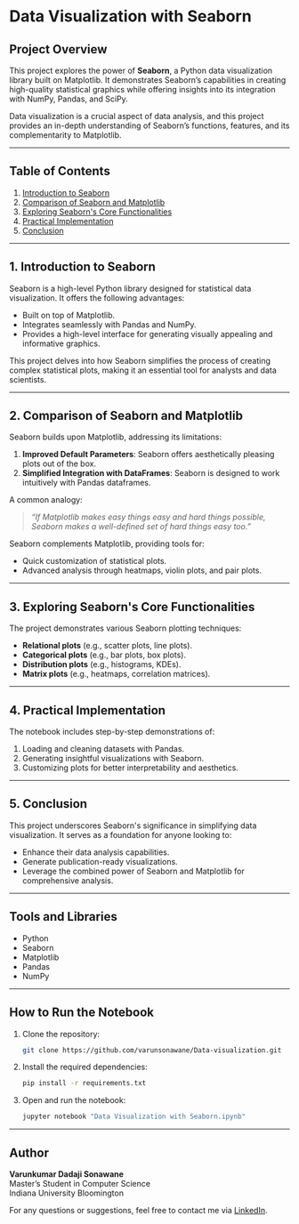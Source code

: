 # Data Visualization with Seaborn

## Project Overview

This project explores the power of **Seaborn**, a Python data visualization library built on Matplotlib. It demonstrates Seaborn’s capabilities in creating high-quality statistical graphics while offering insights into its integration with NumPy, Pandas, and SciPy. 

Data visualization is a crucial aspect of data analysis, and this project provides an in-depth understanding of Seaborn’s functions, features, and its complementarity to Matplotlib.

---

## Table of Contents
1. [Introduction to Seaborn](#1-introduction-to-seaborn)
2. [Comparison of Seaborn and Matplotlib](#2-comparison-of-seaborn-and-matplotlib)
3. [Exploring Seaborn's Core Functionalities](#3-exploring-seaborns-core-functionalities)
4. [Practical Implementation](#4-practical-implementation)
5. [Conclusion](#5-conclusion)

---

## 1. Introduction to Seaborn

Seaborn is a high-level Python library designed for statistical data visualization. It offers the following advantages:
- Built on top of Matplotlib.
- Integrates seamlessly with Pandas and NumPy.
- Provides a high-level interface for generating visually appealing and informative graphics.

This project delves into how Seaborn simplifies the process of creating complex statistical plots, making it an essential tool for analysts and data scientists.

---

## 2. Comparison of Seaborn and Matplotlib

Seaborn builds upon Matplotlib, addressing its limitations:
1. **Improved Default Parameters**: Seaborn offers aesthetically pleasing plots out of the box.
2. **Simplified Integration with DataFrames**: Seaborn is designed to work intuitively with Pandas dataframes.

A common analogy:
> *“If Matplotlib makes easy things easy and hard things possible, Seaborn makes a well-defined set of hard things easy too.”*

Seaborn complements Matplotlib, providing tools for:
- Quick customization of statistical plots.
- Advanced analysis through heatmaps, violin plots, and pair plots.

---

## 3. Exploring Seaborn's Core Functionalities

The project demonstrates various Seaborn plotting techniques:
- **Relational plots** (e.g., scatter plots, line plots).
- **Categorical plots** (e.g., bar plots, box plots).
- **Distribution plots** (e.g., histograms, KDEs).
- **Matrix plots** (e.g., heatmaps, correlation matrices).

---

## 4. Practical Implementation

The notebook includes step-by-step demonstrations of:
1. Loading and cleaning datasets with Pandas.
2. Generating insightful visualizations with Seaborn.
3. Customizing plots for better interpretability and aesthetics.

---

## 5. Conclusion

This project underscores Seaborn's significance in simplifying data visualization. It serves as a foundation for anyone looking to:
- Enhance their data analysis capabilities.
- Generate publication-ready visualizations.
- Leverage the combined power of Seaborn and Matplotlib for comprehensive analysis.

---

## Tools and Libraries

- Python
- Seaborn
- Matplotlib
- Pandas
- NumPy

---

## How to Run the Notebook

1. Clone the repository:
   ```bash
   git clone https://github.com/varunsonawane/Data-visualization.git
   ```
2. Install the required dependencies:
   ```bash
   pip install -r requirements.txt
   ```
3. Open and run the notebook:
   ```bash
   jupyter notebook "Data Visualization with Seaborn.ipynb"
   ```

---

## Author

**Varunkumar Dadaji Sonawane**  
Master’s Student in Computer Science  
Indiana University Bloomington  


For any questions or suggestions, feel free to contact me via [LinkedIn](https://www.linkedin.com/in/varunsonawane).


